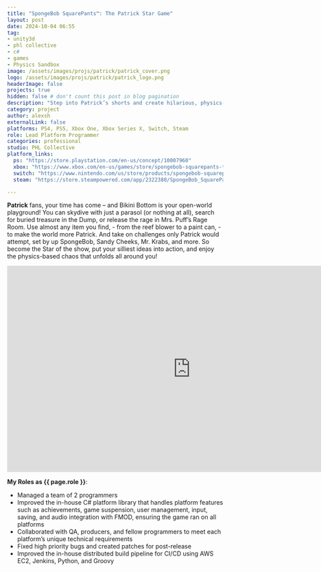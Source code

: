 ```yaml
---
title: "SpongeBob SquarePants™: The Patrick Star Game"
layout: post
date: 2024-10-04 06:55
tag: 
- unity3d
- phl collective
- c#
- games
- Physics Sandbox
image: /assets/images/projs/patrick/patrick_cover.png
logo: /assets/images/projs/patrick/patrick_logo.png
headerImage: false
projects: true
hidden: false # don't count this post in blog pagination
description: "Step into Patrick’s shorts and create hilarious, physics-based mayhem, as you make the open world of Bikini Bottom your playground!"
category: project
author: alexsh
externalLink: false
platforms: PS4, PS5, Xbox One, Xbox Series X, Switch, Steam
role: Lead Platform Programmer
categories: professional
studio: PHL Collective
platform_links:
  ps: "https://store.playstation.com/en-us/concept/10007960"
  xbox: "https://www.xbox.com/en-us/games/store/spongebob-squarepants-the-patrick-star-game/9nmf3kxt4p4g"
  switch: "https://www.nintendo.com/us/store/products/spongebob-squarepants-the-patrick-star-game-switch/"
  steam: "https://store.steampowered.com/app/2322380/SpongeBob_SquarePants_The_Patrick_Star_Game/"

---
```

**Patrick** fans, your time has come – and Bikini Bottom is your open-world playground! You can skydive with just a parasol (or nothing at all), search for buried treasure in the Dump, or release the rage in Mrs. Puff’s Rage Room. Use almost any item you find, - from the reef blower to a paint can, - to make the world more Patrick. And take on challenges only Patrick would attempt, set by up SpongeBob, Sandy Cheeks, Mr. Krabs, and more. So become the Star of the show, put your silliest ideas into action, and enjoy the physics-based chaos that unfolds all around you!

<iframe width="854" height="480" src="https://www.youtube.com/embed/5IMfRxbkIxM" title="SpongeBob Squarepants ™: The Patrick Star Game – Announcement Trailer – Nintendo Switch" frameborder="0" allow="accelerometer; autoplay; clipboard-write; encrypted-media; gyroscope; picture-in-picture; web-share" referrerpolicy="strict-origin-when-cross-origin" allowfullscreen></iframe>


**My Roles as {{ page.role }}**:

- Managed a team of 2 programmers
- Improved the in-house C# platform library that handles platform features such as achievements, game suspension, user management, input, saving, and audio integration with FMOD, ensuring the game ran on all platforms
- Collaborated with QA, producers, and fellow programmers to meet each platform’s unique technical requirements
- Fixed high priority bugs and created patches for post-release
- Improved the in-house distributed build pipeline for CI/CD using AWS EC2, Jenkins, Python, and Groovy